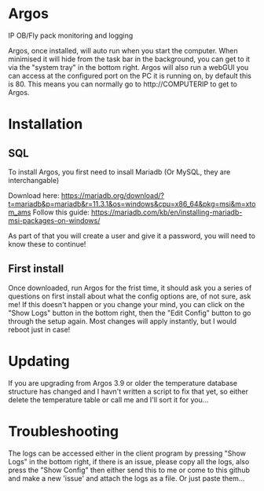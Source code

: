 # Argos
IP OB/Fly pack monitoring and logging

Argos, once installed, will auto run when you start the computer.
When minimised it will hide from the task bar in the background, you can get to it via the "system tray" in the bottom right.
Argos will also run a webGUI you can access at the configured port on the PC it is running on, by default this is 80. This means you can normally go to http://COMPUTERIP to get to Argos.

# Installation

## SQL
To install Argos, you first need to insall Mariadb (Or MySQL, they are interchangable)

Download here: https://mariadb.org/download/?t=mariadb&p=mariadb&r=11.3.1&os=windows&cpu=x86_64&pkg=msi&m=xtom_ams
Follow this guide: https://mariadb.com/kb/en/installing-mariadb-msi-packages-on-windows/

As part of that you will create a user and give it a password, you will need to know these to continue!

## First install
Once downloaded, run Argos for the frist time, it should ask you a series of questions on first install about what the config options are, of not sure, ask me!
If this doesn't happen or you change your mind, you can click on the "Show Logs" button in the bottom right, then the "Edit Config" button to go through the setup again. Most changes will apply instantly, but I would reboot just in case!

# Updating

If you are upgrading from Argos 3.9 or older the temperature database structure has changed and I havn't written a script to fix that yet, so either delete the temperature table or call me and I'll sort it for you...

# Troubleshooting

The logs can be accessed either in the client program by pressing "Show Logs" in the bottom right, if there is an issue, please copy all the logs, also press the "Show Config" then either send this to me or come to this github and make a new 'issue' and attach the logs as a file. Or just paste them...
